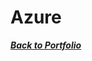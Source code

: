 # Azure
***<a href="https://github.com/MDRSamson/MaryDawnSamson-Portfolio" target="_blank">Back to Portfolio</a>***

